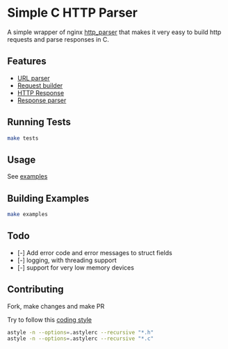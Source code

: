 # Simple C HTTP Parser

A simple wrapper of nginx [http_parser](https://github.com/nodejs/http-parser) that makes it very easy to build http requests and parse responses in C.

## Features

- [URL parser](./src/http_parse_url.c)
- [Request builder](./src/request_builder.c)
- [HTTP Response](./src/http_response.c)
- [Response parser](./src/response_parser.c)


## Running Tests

```bash
make tests
```

## Usage

See [examples](./examples)

## Building Examples

```bash
make examples
```

## Todo

- [-] Add error code and error messages to struct fields
- [-] logging, with threading support
- [-] support for very low memory devices

## Contributing

Fork, make changes and make PR

Try to follow this [coding style](./.astylerc)

```bash
astyle -n --options=.astylerc --recursive "*.h"
astyle -n --options=.astylerc --recursive "*.c"
```
